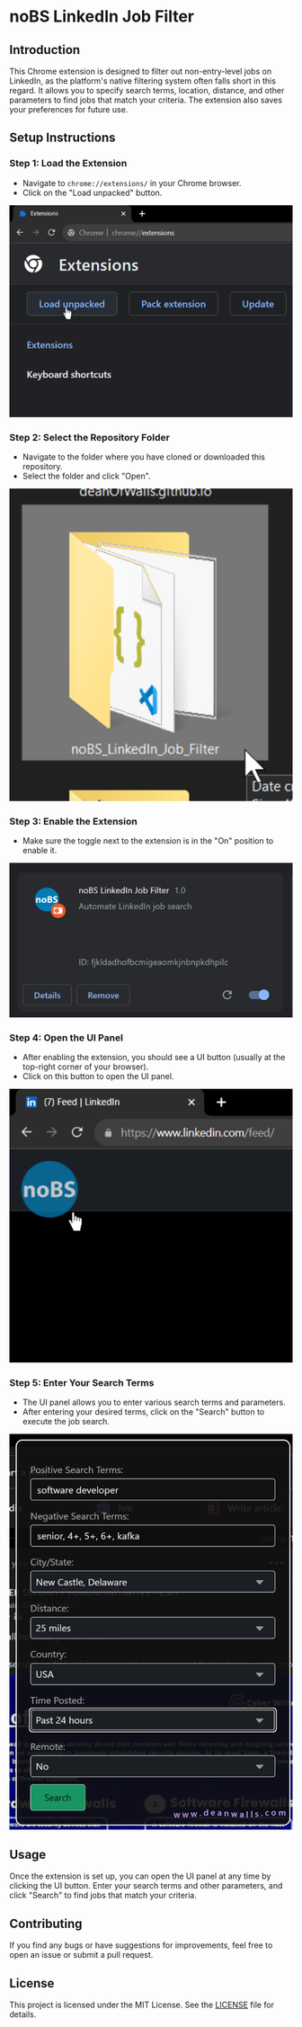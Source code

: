 # noBS LinkedIn Job Filter

## Introduction

This Chrome extension is designed to filter out non-entry-level jobs on LinkedIn, as the platform's native filtering system often falls short in this regard. It allows you to specify search terms, location, distance, and other parameters to find jobs that match your criteria. The extension also saves your preferences for future use.

## Setup Instructions

### Step 1: Load the Extension

- Navigate to `chrome://extensions/` in your Chrome browser.
- Click on the "Load unpacked" button.

![Step 1](./step1.png)

### Step 2: Select the Repository Folder

- Navigate to the folder where you have cloned or downloaded this repository.
- Select the folder and click "Open".

![Step 2](./step2.png)

### Step 3: Enable the Extension

- Make sure the toggle next to the extension is in the "On" position to enable it.

![Step 3](./step3.png)

### Step 4: Open the UI Panel

- After enabling the extension, you should see a UI button (usually at the top-right corner of your browser).
- Click on this button to open the UI panel.

![Step 4](./step4.png)

### Step 5: Enter Your Search Terms

- The UI panel allows you to enter various search terms and parameters.
- After entering your desired terms, click on the "Search" button to execute the job search.

![Step 5](./step5.png)

## Usage

Once the extension is set up, you can open the UI panel at any time by clicking the UI button. Enter your search terms and other parameters, and click "Search" to find jobs that match your criteria.

## Contributing

If you find any bugs or have suggestions for improvements, feel free to open an issue or submit a pull request.

## License

This project is licensed under the MIT License. See the [LICENSE](LICENSE) file for details.
